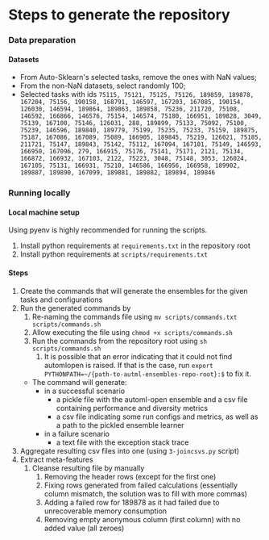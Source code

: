 # Steps to generate the repository

### Data preparation
#### Datasets
- From Auto-Sklearn's selected tasks, remove the ones with NaN values;
- From the non-NaN datasets, select randomly 100;
- Selected tasks with ids `75115, 75121, 75125, 75126, 189859, 189878, 167204, 75156, 190158, 168791, 146597, 167203, 167085, 190154, 126030, 146594, 189864, 189863, 189858, 75236, 211720, 75108, 146592, 166866, 146576, 75154, 146574, 75180, 166951, 189828, 3049, 75139, 167100, 75146, 126031, 288, 189899, 75133, 75092, 75100, 75239, 146596, 189840, 189779, 75199, 75235, 75233, 75159, 189875, 75187, 167086, 167089, 75089, 166905, 189845, 75219, 126021, 75185, 211721, 75147, 189843, 75142, 75112, 167094, 167101, 75149, 146593, 166950, 167096, 279, 166915, 75176, 75141, 75171, 2121, 75134, 166872, 166932, 167103, 2122, 75223, 3048, 75148, 3053, 126024, 167105, 75131, 166931, 75210, 146586, 166956, 166958, 189902, 189887, 189890, 167099, 189881, 189882, 189894, 189846`

### Running locally
#### Local machine setup
Using pyenv is highly recommended for running the scripts.
1. Install python requirements at `requirements.txt` in the repository root
2. Install python requirements at `scripts/requirements.txt`

#### Steps
1. Create the commands that will generate the ensembles for the given tasks and configurations
2. Run the generated commands by
   1. Re-naming the commands file using `mv scripts/commands.txt scripts/commands.sh`
   2. Allow executing the file using `chmod +x scripts/commands.sh`
   3. Run the commands from the repository root using `sh scripts/commands.sh`
      1. It is possible that an error indicating that it could not find automlopen is raised. 
      If that is the case, run `export PYTHONPATH=~/{path-to-autml-ensembles-repo-root}:$` to fix it.
   - The command will generate:
      - in a successful scenario
        - a pickle file with the automl-open ensemble and a csv file containing performance and diversity metrics
        - a csv file indicating some run configs and metrics, as well as a path to the pickled ensemble learner
      - in a failure scenario
        - a text file with the exception stack trace
3. Aggregate resulting csv files into one (using `3-joincsvs.py` script)
4. Extract meta-features
   1. Cleanse resulting file by manually
      1. Removing the header rows (except for the first one)
      2. Fixing rows generated from failed calculations (essentially column mismatch, the solution was to fill with more commas)
      3. Adding a failed row for 189878 as it had failed due to unrecoverable memory consumption 
      4. Removing empty anonymous column (first column) with no added value (all zeroes)
